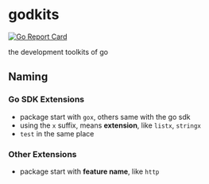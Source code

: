 # godkits

[![Go Report Card](https://goreportcard.com/badge/github.com/openingo/godkits)](https://goreportcard.com/report/github.com/openingo/godkits)

the development toolkits of go

## Naming

### Go SDK Extensions
- package start with `gox`, others same with the go sdk
- using the `x` suffix, means **extension**, like `listx`, `stringx`
- `test` in the same place

### Other Extensions
- package start with **feature name**, like `http`